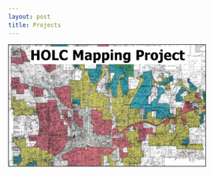 ```yaml
---
layout: post
title: Projects
---
```



<a href="/Projects/HOLC.md">
    <img src="/Projects/HOLC_tile.jpg" width="400" alt="HOLC" title="HOLC Mapping Project" border="1" />
 </a>
